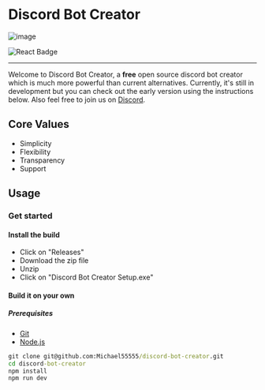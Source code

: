 # Discord Bot Creator

![image](https://user-images.githubusercontent.com/30301026/136669993-0219904e-c967-4b4f-8903-df43fb35f44b.png)

![React Badge](https://img.shields.io/badge/react%20-%2320232a.svg?&style=for-the-badge&logo=react&logoColor=%2361DAFB)

---

Welcome to Discord Bot Creator, a **free** open source discord bot creator which is much more powerful than current alternatives. Currently, it's still in development but you can check out the early version using the instructions below. Also feel free to join us on [Discord](https://discord.gg/yB4BnAHt).

## Core Values

- Simplicity
- Flexibility
- Transparency
- Support

## Usage

### Get started

#### Install the build

- Click on "Releases"
- Download the zip file
- Unzip
- Click on "Discord Bot Creator Setup.exe"

#### Build it on your own

##### Prerequisites

- [Git](https://git-scm.com/book/en/v2/Getting-Started-Installing-Git)
- [Node.js](https://nodejs.org/en/download/)

```cmd
git clone git@github.com:Michael55555/discord-bot-creator.git
cd discord-bot-creator
npm install
npm run dev
```

